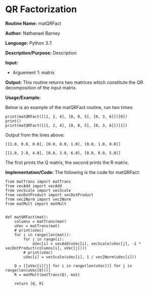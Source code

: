 #  QR Factorization

**Routine Name:**           matQRFact

**Author:** Nathanael Barney

**Language:** Python 3.7.

**Description/Purpose:** Description

**Input:** 
* Arguement 1: matrix

**Output:** This routine returns two matrices which constitute the QR decomposition of the input matrix.


**Usage/Example:**

Below is an example of the matQRFact routine, run two times:

```
print(matQRFact([[1, 2, 4], [0, 0, 5], [0, 3, 6]])[0])
print()
print(matQRFact([[1, 2, 4], [0, 0, 5], [0, 3, 6]])[1])
```

Output from the lines above:

```
[[1.0, 0.0, 0.0], [0.0, 0.0, 1.0], [0.0, 1.0, 0.0]]

[[1.0, 2.0, 4.0], [0.0, 3.0, 6.0], [0.0, 0.0, 5.0]]

```

The first prints the Q matrix, the second prints the R matrix.

**Implementation/Code:** The following is the code for matQRFact:

```
from matTrans import matTrans
from vecAdd import vecAdd
from vecScale import vecScale
from vecDotProduct import vecDotProduct
from vec2Norm import vec2Norm
from matMult import matMult


def matQRFact(mat):
    columns = matTrans(mat)
    uVec = matTrans(mat)
    # print(uVec)
    for i in range(len(mat)):
        for j in range(i):
            uVec[i] = vecAdd(uVec[i], vecScale(uVec[j], -1 * vecDotProduct(columns[i], uVec[j])))
        # print(uVec)
        uVec[i] = vecScale(uVec[i], 1 / vec2Norm(uVec[i]))

    Q = [[uVec[i][j] for i in range(len(uVec))] for j in range(len(uVec[0]))]
    R = matMult(matTrans(Q), mat)

    return [Q, R]

```
